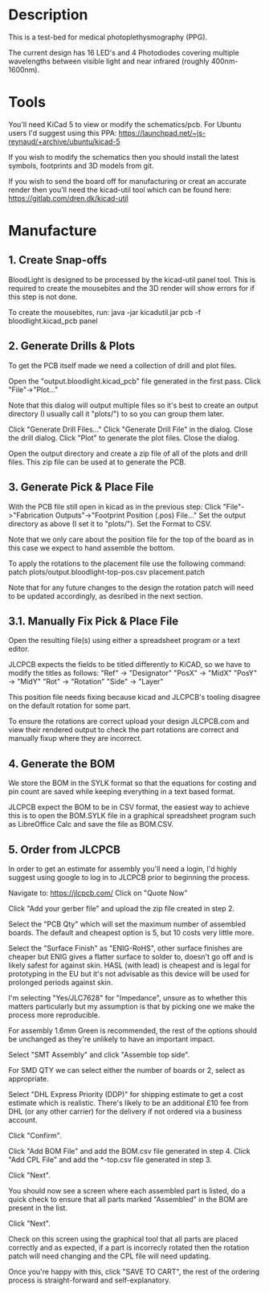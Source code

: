 # Description

This is a test-bed for medical photoplethysmography (PPG).

The current design has 16 LED's and 4 Photodiodes covering multiple wavelengths
between visible light and near infrared (roughly 400nm-1600nm).


# Tools

You'll need KiCad 5 to view or modify the schematics/pcb.
For Ubuntu users I'd suggest using this PPA:
<https://launchpad.net/~js-reynaud/+archive/ubuntu/kicad-5>

If you wish to modify the schematics then you should install the latest symbols,
footprints and 3D models from git.

If you wish to send the board off for manufacturing or creat an accurate render
then you'll need the kicad-util tool which can be found here:
<https://gitlab.com/dren.dk/kicad-util>


# Manufacture

## 1. Create Snap-offs

BloodLight is designed to be processed by the kicad-util panel tool.
This is required to create the mousebites and the 3D render will show errors
for if this step is not done.

To create the mousebites, run:
    java -jar kicadutil.jar pcb -f bloodlight.kicad_pcb panel

## 2. Generate Drills & Plots

To get the PCB itself made we need a collection of drill and plot files.

Open the "output.bloodlight.kicad_pcb" file generated in the first pass.
Click "File"->"Plot..."

Note that this dialog will output multiple files so it's best to create an
output directory (I usually call it "plots/") to so you can group them
later.

Click "Generate Drill Files..."
Click "Generate Drill File" in the dialog.
Close the drill dialog.
Click "Plot" to generate the plot files.
Close the dialog.

Open the output directory and create a zip file of all of the plots and
drill files. This zip file can be used at to generate the PCB.

## 3. Generate Pick & Place File

With the PCB file still open in kicad as in the previous step:
Click "File"->"Fabrication Outputs"->"Footprint Position (.pos) File..."
Set the output directory as above (I set it to "plots/").
Set the Format to CSV.

Note that we only care about the position file for the top of the board
as in this case we expect to hand assemble the bottom.

To apply the rotations to the placement file use the following command:
    patch plots/output.bloodlight-top-pos.csv placement.patch

Note that for any future changes to the design the rotation patch will
need to be updated accordingly, as desribed in the next section.

## 3.1. Manually Fix Pick & Place File

Open the resulting file(s) using either a spreadsheet program or a text editor.

JLCPCB expects the fields to be titled differently to KiCAD, so we have to
modify the titles as follows:
"Ref" -> "Designator"
"PosX" -> "MidX"
"PosY" -> "MidY"
"Rot" -> "Rotation"
"Side" -> "Layer"

This position file needs fixing because kicad and JLCPCB's tooling
disagree on the default rotation for some part.

To ensure the rotations are correct upload your design JLCPCB.com and view their
rendered output to check the part rotations are correct and manually fixup where
they are incorrect.

## 4. Generate the BOM

We store the BOM in the SYLK format so that the equations for costing and
pin count are saved while keeping everything in a text based format.

JLCPCB expect the BOM to be in CSV format, the easiest way to achieve this
is to open the BOM.SYLK file in a graphical spreadsheet program such as
LibreOffice Calc and save the file as BOM.CSV.

## 5. Order from JLCPCB

In order to get an estimate for assembly you'll need a login, I'd highly
suggest using google to log in to JLCPCB prior to beginning the process.

Navigate to: https://jlcpcb.com/
Click on "Quote Now"

Click "Add your gerber file" and upload the zip file created in step 2.

Select the "PCB Qty" which will set the maximum number of assembled boards.
The default and cheapest option is 5, but 10 costs very little more.

Select the "Surface Finish" as "ENIG-RoHS", other surface finishes are
cheaper but ENIG gives a flatter surface to solder to, doesn't go off
and is likely safest for against skin.
HASL (with lead) is cheapest and is legal for prototyping in the EU but
it's not advisable as this device will be used for prolonged periods
against skin.

I'm selecting "Yes/JLC7628" for "Impedance", unsure as to whether this
matters particularly but my assumption is that by picking one we make
the process more reproducible.

For assembly 1.6mm Green is recommended, the rest of the options should be
unchanged as they're unlikely to have an important impact.

Select "SMT Assembly" and click "Assemble top side".

For SMD QTY we can select either the number of boards or 2, select as
appropriate.

Select "DHL Express Priority (DDP)" for shipping estimate to get a cost
estimate which is realistic. There's likely to be an additional £10 fee
from DHL (or any other carrier) for the delivery if not ordered via a
business account.

Click "Confirm".

Click "Add BOM File" and add the BOM.csv file generated in step 4.
Click "Add CPL File" and add the *-top.csv file generated in step 3.

Click "Next".

You should now see a screen where each assembled part is listed, do a
quick check to ensure that all parts marked "Assembled" in the BOM are
present in the list.

Click "Next".

Check on this screen using the graphical tool that all parts are placed
correctly and as expected, if a part is incorrecly rotated then the
rotation patch will need changing and the CPL file will need updating.

Once you're happy with this, click "SAVE TO CART", the rest of the
ordering process is straight-forward and self-explanatory.

